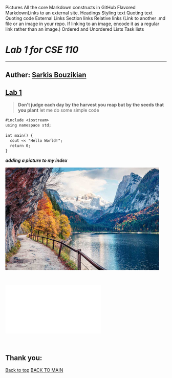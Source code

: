 Pictures
All the core Markdown constructs in GitHub Flavored MarkdownLinks to an external site.
Headings
Styling text
Quoting text
Quoting code
External Links
Section links
Relative links (Link to another .md file or an image in your repo. If linking to an image, encode it as a regular link rather than an image.)
Ordered and Unordered Lists
Task lists

# ***Lab 1 for CSE 110***
---
Auther: **[Sarkis Bouzikian](https://github.com/oplikos)**
---
[Lab 1]()
---
> **Don't judge each day by the harvest you reap but by the seeds that you plant**
let me do some simple code 
```
#include <iostream>
using namespace std;

int main() {
  cout << "Hello World!";
  return 0;
}
```

***adding a picture to my index***

![picture](image.jpg)


<br>

![link to README.md in this repo](README.md)

<br>

Thank you:
---
[Back to top](#) 
[BACK TO MAIN](https://github.com/oplikos/CSE110LAB/tree/main)

